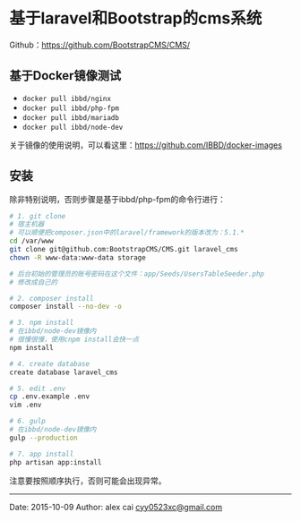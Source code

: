 # 基于laravel和Bootstrap的cms系统

Github：https://github.com/BootstrapCMS/CMS/

## 基于Docker镜像测试

- `docker pull ibbd/nginx`
- `docker pull ibbd/php-fpm`
- `docker pull ibbd/mariadb`
- `docker pull ibbd/node-dev`

关于镜像的使用说明，可以看这里：https://github.com/IBBD/docker-images

## 安装 

除非特别说明，否则步骤是基于ibbd/php-fpm的命令行进行：

```sh
# 1. git clone 
# 宿主机器
# 可以顺便把composer.json中的laravel/framework的版本改为：5.1.*
cd /var/www
git clone git@github.com:BootstrapCMS/CMS.git laravel_cms
chown -R www-data:www-data storage

# 后台初始的管理员的账号密码在这个文件：app/Seeds/UsersTableSeeder.php
# 修改成自己的

# 2. composer install
composer install --no-dev -o

# 3. npm install 
# 在ibbd/node-dev镜像内
# 很慢很慢，使用cnpm install会快一点
npm install 

# 4. create database
create database laravel_cms

# 5. edit .env
cp .env.example .env 
vim .env 

# 6. gulp 
# 在ibbd/node-dev镜像内
gulp --production

# 7. app install
php artisan app:install

```

注意要按照顺序执行，否则可能会出现异常。




---------

Date: 2015-10-09  Author: alex cai <cyy0523xc@gmail.com>
